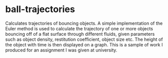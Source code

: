 # ball-trajectories
Calculates trajectories of bouncing objects.
A simple implementation of the Euler method is used to calculate the trajectory of one or more objects bouncing off of a flat surface through different fluids, given parameters such as object density, restitution coefficient, object size etc. The height of the object with time is then displayed on a graph. 
This is a sample of work I produced for an assignment I was given at university.
